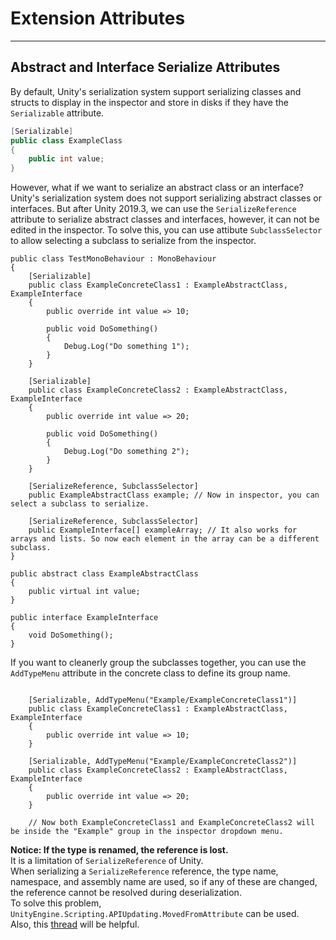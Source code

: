 ﻿# Extension Attributes
---

## Abstract and Interface Serialize Attributes

By default, Unity's serialization system support serializing classes and structs to display in the inspector and store
in disks
if they have the `Serializable` attribute.

```csharp
[Serializable]
public class ExampleClass
{
    public int value;
}
```

However, what if we want to serialize an abstract class or an interface?
Unity's serialization system does not support serializing abstract classes or interfaces. But after Unity 2019.3,
we can use the `SerializeReference` attribute to serialize abstract classes and interfaces, however, it can not be
edited in the inspector.
To solve this, you can use attibute `SubclassSelector` to allow selecting a subclass to serialize from the inspector.

```cSharp
public class TestMonoBehaviour : MonoBehaviour
{
    [Serializable]
    public class ExampleConcreteClass1 : ExampleAbstractClass, ExampleInterface
    {
        public override int value => 10;
        
        public void DoSomething()
        {
            Debug.Log("Do something 1");
        }
    }
    
    [Serializable]
    public class ExampleConcreteClass2 : ExampleAbstractClass, ExampleInterface
    {
        public override int value => 20;
        
        public void DoSomething()
        {
            Debug.Log("Do something 2");
        }   
    }
    
    [SerializeReference, SubclassSelector]
    public ExampleAbstractClass example; // Now in inspector, you can select a subclass to serialize.
    
    [SerializeReference, SubclassSelector]
    public ExampleInterface[] exampleArray; // It also works for arrays and lists. So now each element in the array can be a different subclass.
}

public abstract class ExampleAbstractClass
{
    public virtual int value;
}

public interface ExampleInterface
{
    void DoSomething();
}
```

If you want to cleanerly group the subclasses together, you can use the `AddTypeMenu` attribute in the concrete class to
define its group name.

```cSharp

    [Serializable, AddTypeMenu("Example/ExampleConcreteClass1")]
    public class ExampleConcreteClass1 : ExampleAbstractClass, ExampleInterface
    {
        public override int value => 10;
    }
    
    [Serializable, AddTypeMenu("Example/ExampleConcreteClass2")] 
    public class ExampleConcreteClass2 : ExampleAbstractClass, ExampleInterface
    {
        public override int value => 20;
    }
    
    // Now both ExampleConcreteClass1 and ExampleConcreteClass2 will be inside the "Example" group in the inspector dropdown menu.
```

**Notice: If the type is renamed, the reference is lost.**  
It is a limitation of `SerializeReference` of Unity.  
When serializing a `SerializeReference` reference, the type name, namespace, and assembly name are used, so if any of
these are changed, the reference cannot be resolved during deserialization.  
To solve this problem, `UnityEngine.Scripting.APIUpdating.MovedFromAttribute` can be used.  
Also, this [thread](https://discussions.unity.com/t/serializereference-data-loss-when-class-name-is-changed/756470) will
be helpful.
